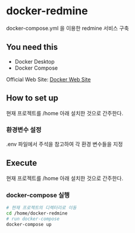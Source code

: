 # docker-redmine
docker-compose.yml 을 이용한 redmine 서비스 구축

## You need this
* Docker Desktop  
* Docker Compose  

Official Web Site: [Docker Web Site](https://www.docker.com/products/docker-desktop)

## How to set up 
현재 프로젝트를 /home 아래 설치한 것으로 간주한다.

### 환경변수 설정
.env 파일에서 주석을 참고하여 각 환경 변수들을 지정

## Execute
현재 프로젝트를 /home 아래 설치한 것으로 간주한다.

### docker-compose 실행
```bash
# 현재 프로젝트의 디렉터리로 이동
cd /home/docker-redmine
# run docker-compose
docker-compose up
```   

